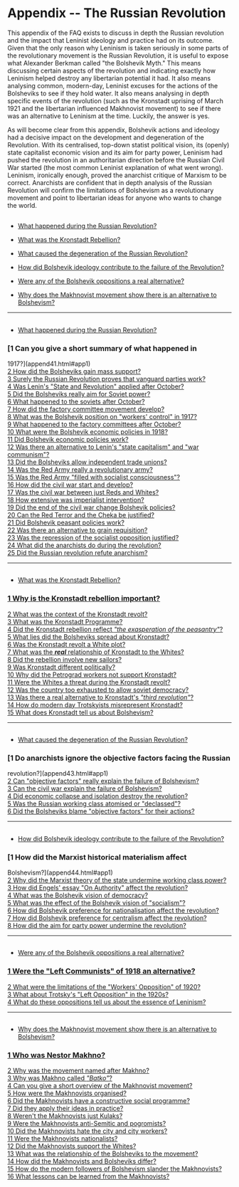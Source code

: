 # Appendix -- The Russian Revolution

This appendix of the FAQ exists to discuss in depth the Russian revolution and
the impact that Leninist ideology and practice had on its outcome. Given that
the only reason why Leninism is taken seriously in some parts of the
revolutionary movement is the Russian Revolution, it is useful to expose what
Alexander Berkman called "the Bolshevik Myth." This means discussing certain
aspects of the revolution and indicating exactly how Leninism helped destroy
any libertarian potential it had. It also means analysing common, modern-day,
Leninist excuses for the actions of the Bolsheviks to see if they hold water.
It also means analysing in depth specific events of the revolution (such as
the Kronstadt uprising of March 1921 and the libertarian influenced Makhnovist
movement) to see if there was an alternative to Leninism at the time. Luckily,
the answer is yes.

As will become clear from this appendix, Bolshevik actions and ideology had a
decisive impact on the development and degeneration of the Revolution. With
its centralised, top-down statist political vision, its (openly) state
capitalist economic vision and its aim for party power, Leninism had pushed
the revolution in an authoritarian direction before the Russian Civil War
started (the most common Leninist explanation of what went wrong). Leninism,
ironically enough, proved the anarchist critique of Marxism to be correct.
Anarchists are confident that in depth analysis of the Russian Revolution will
confirm the limitations of Bolshevism as a revolutionary movement and point to
libertarian ideas for anyone who wants to change the world.

##

  * [ What happened during the Russian Revolution?](append4.html#app41)

  * [What was the Kronstadt Rebellion?](append4.html#app42)

  * [What caused the degeneration of the Russian Revolution?](append4.html#app43)

  * [How did Bolshevik ideology contribute to the failure of the Revolution?](append4.html#app44)

  * [Were any of the Bolshevik oppositions a real alternative?](append4.html#app45)

  * [Why does the Makhnovist movement show there is an alternative to Bolshevism?](append4.html#app46)

* * *

##

  * [What happened during the Russian Revolution?](append41.html)

### [1 Can you give a short summary of what happened in
1917?](append41.html#app1)  
[2 How did the Bolsheviks gain mass support?](append41.html#app2)  
[3 Surely the Russian Revolution proves that vanguard parties
work?](append41.html#app3)  
[4 Was Lenin's "State and Revolution" applied after
October?](append41.html#app4)  
[5 Did the Bolsheviks really aim for Soviet power?](append41.html#app5)  
[6 What happened to the soviets after October?](append41.html#app6)  
[7 How did the factory committee movement develop?](append41.html#app7)  
[8 What was the Bolshevik position on "workers' control" in
1917?](append41.html#app8)  
[9 What happened to the factory committees after October?](append41.html#app9)  
[10 What were the Bolshevik economic policies in 1918?](append41.html#app10)  
[11 Did Bolshevik economic policies work?](append41.html#app11)  
[12 Was there an alternative to Lenin's "state capitalism" and "war
communism"?](append41.html#app12)  
[13 Did the Bolsheviks allow independent trade unions?](append41.html#app13)  
[14 Was the Red Army really a revolutionary army?](append41.html#app14)  
[15 Was the Red Army "filled with socialist
consciousness"?](append41.html#app15)  
[16 How did the civil war start and develop?](append41.html#app16)  
[17 Was the civil war between just Reds and Whites?](append41.html#app17)  
[18 How extensive was imperialist intervention?](append41.html#app18)  
[19 Did the end of the civil war change Bolshevik
policies?](append41.html#app19)  
[20 Can the Red Terror and the Cheka be justified?](append41.html#app20)  
[21 Did Bolshevik peasant policies work?](append41.html#app21)  
[22 Was there an alternative to grain requisition?](append41.html#app22)  
[23 Was the repression of the socialist opposition
justified?](append41.html#app23)  
[24 What did the anarchists do during the revolution?](append41.html#app24)  
[25 Did the Russian revolution refute anarchism? ](append41.html#app25)

* * *

##

  * [What was the Kronstadt Rebellion?](append42.html)

### [1 Why is the Kronstadt rebellion important?](append42.html#app1)  
[2 What was the context of the Kronstadt revolt?](append42.html#app2)  
[3 What was the Kronstadt Programme?](append42.html#app3)  
[4 Did the Kronstadt rebellion reflect _"the exasperation of the
peasantry"_?](append42.html#app4)  
[5 What lies did the Bolsheviks spread about Kronstadt?](append42.html#app5)  
[6 Was the Kronstadt revolt a White plot?](append42.html#app6)  
[7 What was the _**real**_ relationship of Kronstadt to the
Whites?](append42.html#app7)  
[8 Did the rebellion involve new sailors?](append42.html#app8)  
[9 Was Kronstadt different politically?](append42.html#app9)  
[10 Why did the Petrograd workers not support Kronstadt?](append42.html#app10)  
[11 Were the Whites a threat during the Kronstadt
revolt?](append42.html#app11)  
[12 Was the country too exhausted to allow soviet
democracy?](append42.html#app12)  
[13 Was there a real alternative to Kronstadt's _"third
revolution"_?](append42.html#app13)  
[14 How do modern day Trotskyists misrepresent
Kronstadt?](append42.html#app14)  
[15 What does Kronstadt tell us about Bolshevism?](append42.html#app15)

* * *

##

  * [What caused the degeneration of the Russian Revolution?](append43.html)

### [1 Do anarchists ignore the objective factors facing the Russian
revolution?](append43.html#app1)  
[2 Can "objective factors" really explain the failure of
Bolshevism?](append43.html#app2)  
[3 Can the civil war explain the failure of Bolshevism?](append43.html#app3)  
[4 Did economic collapse and isolation destroy the
revolution?](append43.html#app4)  
[5 Was the Russian working class atomised or "declassed"?](append43.html#app5)  
[6 Did the Bolsheviks blame "objective factors" for their
actions?](append43.html#app6)

* * *

##

  * [How did Bolshevik ideology contribute to the failure of the Revolution?](append44.html)

### [1 How did the Marxist historical materialism affect
Bolshevism?](append44.html#app1)  
[2 Why did the Marxist theory of the state undermine working class
power?](append44.html#app2)  
[3 How did Engels' essay "On Authority" affect the
revolution?](append44.html#app3)  
[4 What was the Bolshevik vision of democracy?](append44.html#app4)  
[5 What was the effect of the Bolshevik vision of
"socialism"?](append44.html#app5)  
[6 How did Bolshevik preference for nationalisation affect the
revolution?](append44.html#app6)  
[7 How did Bolshevik preference for centralism affect the
revolution?](append44.html#app7)  
[8 How did the aim for party power undermine the
revolution?](append44.html#app8)

* * *

##

  * [Were any of the Bolshevik oppositions a real alternative?](append45.html)

### [1 Were the "Left Communists" of 1918 an alternative?](append45.html#app1)  
[2 What were the limitations of the "Workers' Opposition" of
1920?](append45.html#app2)  
[3 What about Trotsky's "Left Opposition" in the 1920s?](append45.html#app3)  
[4 What do these oppositions tell us about the essence of
Leninism?](append45.html#app4)

* * *

##

  * [Why does the Makhnovist movement show there is an alternative to Bolshevism?](append46.html)

### [1 Who was Nestor Makhno?](append46.html#app1)  
[2 Why was the movement named after Makhno?](append46.html#app2)  
[3 Why was Makhno called _"Batko"_?](append46.html#app3)  
[4 Can you give a short overview of the Makhnovist
movement?](append46.html#app4)  
[5 How were the Makhnovists organised?](append46.html#app5)  
[6 Did the Makhnovists have a constructive social
programme?](append46.html#app6)  
[7 Did they apply their ideas in practice?](append46.html#app7)  
[8 Weren't the Makhnovists just Kulaks?](append46.html#app8)  
[9 Were the Makhnovists anti-Semitic and pogromists?](append46.html#app9)  
[10 Did the Makhnovists hate the city and city workers?](append46.html#app10)  
[11 Were the Makhnovists nationalists?](append46.html#app11)  
[12 Did the Makhnovists support the Whites?](append46.html#app12)  
[13 What was the relationship of the Bolsheviks to the
movement?](append46.html#app13)  
[14 How did the Makhnovists and Bolsheviks differ?](append46.html#app14)  
[15 How do the modern followers of Bolshevism slander the
Makhnovists?](append46.html#app15)  
[16 What lessons can be learned from the Makhnovists?](append46.html#app16)


